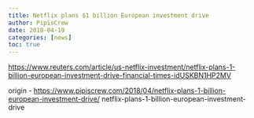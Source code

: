 ```yaml
---
title: Netflix plans $1 billion European investment drive
author: PipisCrew
date: 2018-04-19
categories: [news]
toc: true
---
```


https://www.reuters.com/article/us-netflix-investment/netflix-plans-1-billion-european-investment-drive-financial-times-idUSKBN1HP2MV

origin - https://www.pipiscrew.com/2018/04/netflix-plans-1-billion-european-investment-drive/ netflix-plans-1-billion-european-investment-drive